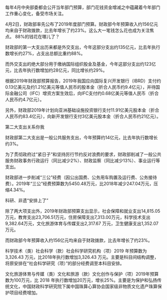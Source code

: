 每年4月中央部委都会公开当年部门预算，部门花钱资金增减之中蕴藏着今年部门工作重心变化，备受市场关注。

4月2日，财政部率先公布了2019年度部门预算。财政部今年预算收入约156亿元均来自于财政拨款，比去年增长了约23%。这么大一笔钱怎么花也成为关注焦点。 88%的钱花在哪儿了？

财政部的第一大支出历来都是外交支出，今年这部分支出约135亿元，比去年执行数增长约27%，占支出总额比重约88%。

而外交支出的绝大部分用于缴纳国际组织股金及基金，今年这部分支出约123亿元，比去年执行数增加约28亿元，同比增长约29%。

根据2019年财政部预算报告，2019年我国应向国际复兴开发银行（IBRD）支付约0.13亿美元及约1.21亿美元等值人民币的股本金（折合人民币约9.4亿元），并待国际金融公司（IFC）增资方案生效后，向IFC支付约0.68亿美元等值人民币（折合人民币约4.7亿元）。

另外，财政部2019年计划向亚洲基础设施投资银行支付11.91亿美元股本金（折合人民币约83.4亿元），向新开发银行支付3亿美元股本金（折合人民币约21亿元）。

第二大支出关系你我

财政部第二大支出是一般公共服务支出，今年预算约14亿元，比去年执行数增长约3%。

为了贯彻政府过“紧日子”和坚持厉行节约反对浪费的要求，财政部削减了一般公共服务财政事务行政运行（同比减少2%）、财政监察（同比减少13%）、事业运行等支出。

财政部进一步削减“三公”经费（因公出国费、公务用车购置及运行费、公务接待费）。2019年“三公”经费预算数为5450.48万元，比2018年减少247.04万元，压缩4.34%。

科研、非遗“安排上了”

除了两大项支出外，2019年财政部预算支出显示，社会保障和就业支出14,815.05万元，教育支出23,706.51万元，住房保障支出7,313.00万元，科学技术支出9,382.64万元，文化旅游体育与传媒支出2,317.67 万元，卫生健康支出1,352.07万元。

而财政部今年预算收入约156亿元均来自于财政拨款，比去年增长了约23%。

科学技术（类）社会科学（款）社会科学研究机构（项）2019 年预算数为 3,326.43 万元，比2018年执行数增加3,326.43 万元。主要是科目间结构调整，将原安排在“社会科学研究（项）”的部分经费调至本科目安排。

文化旅游体育与传媒（类）文化和旅游（款）文化创作与保护（项）2019年预算数为100万元，比 2018 年执行数增加20万元，增长25%。主要是为保护和弘扬传统文化，中国财政科学研究院下属中国珠算心算协会国家级非物质文化遗产珠算保护项目经费增加。 
